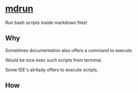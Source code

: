 # [mdrun][repo]

Run bash scripts inside markdown files!

## Why

Sometimes documentation also offers a command to execute.

Would be nice exec such scripts from terminal.

Some IDE's alr4ady offers to execute scripts.

## How

[repo]: https://github.com/sombriks/mdrun
